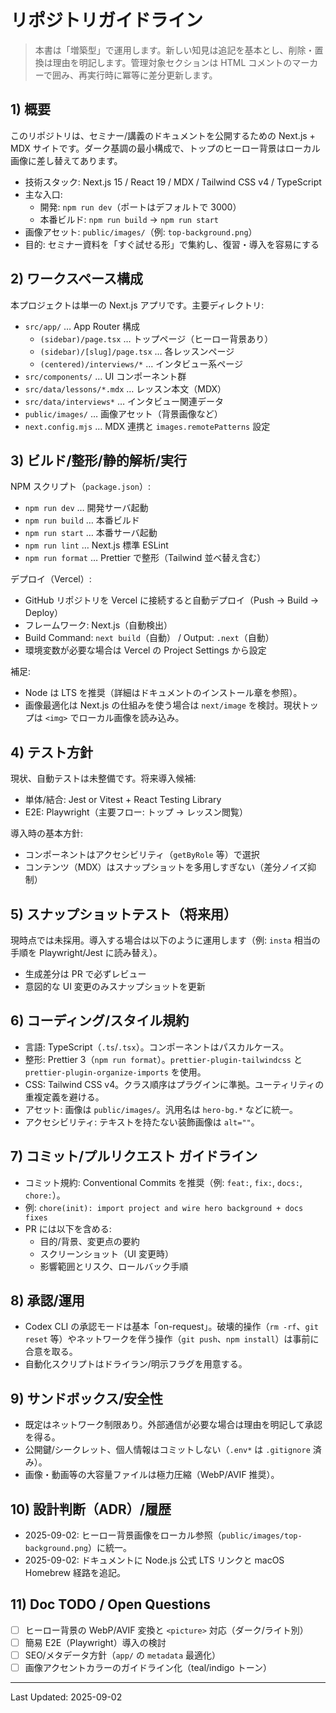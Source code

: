 # リポジトリガイドライン

> 本書は「増築型」で運用します。新しい知見は追記を基本とし、削除・置換は理由を明記します。管理対象セクションは HTML コメントのマーカーで囲み、再実行時に冪等に差分更新します。

## 1) 概要

<!-- codex-managed:start overview -->
このリポジトリは、セミナー/講義のドキュメントを公開するための Next.js + MDX サイトです。ダーク基調の最小構成で、トップのヒーロー背景はローカル画像に差し替えてあります。

- 技術スタック: Next.js 15 / React 19 / MDX / Tailwind CSS v4 / TypeScript
- 主な入口:
  - 開発: `npm run dev`（ポートはデフォルトで 3000）
  - 本番ビルド: `npm run build` → `npm run start`
- 画像アセット: `public/images/`（例: `top-background.png`）
- 目的: セミナー資料を「すぐ試せる形」で集約し、復習・導入を容易にする
<!-- codex-managed:end overview -->

## 2) ワークスペース構成

<!-- codex-managed:start workspace -->
本プロジェクトは単一の Next.js アプリです。主要ディレクトリ:

- `src/app/` … App Router 構成
  - `(sidebar)/page.tsx` … トップページ（ヒーロー背景あり）
  - `(sidebar)/[slug]/page.tsx` … 各レッスンページ
  - `(centered)/interviews/*` … インタビュー系ページ
- `src/components/` … UI コンポーネント群
- `src/data/lessons/*.mdx` … レッスン本文（MDX）
- `src/data/interviews*` … インタビュー関連データ
- `public/images/` … 画像アセット（背景画像など）
- `next.config.mjs` … MDX 連携と `images.remotePatterns` 設定
<!-- codex-managed:end workspace -->

## 3) ビルド/整形/静的解析/実行

<!-- codex-managed:start build -->
NPM スクリプト（`package.json`）:

- `npm run dev` … 開発サーバ起動
- `npm run build` … 本番ビルド
- `npm run start` … 本番サーバ起動
- `npm run lint` … Next.js 標準 ESLint
- `npm run format` … Prettier で整形（Tailwind 並べ替え含む）

デプロイ（Vercel）:

- GitHub リポジトリを Vercel に接続すると自動デプロイ（Push → Build → Deploy）
- フレームワーク: Next.js（自動検出）
- Build Command: `next build`（自動） / Output: `.next`（自動）
- 環境変数が必要な場合は Vercel の Project Settings から設定

補足:
- Node は LTS を推奨（詳細はドキュメントのインストール章を参照）。
- 画像最適化は Next.js の仕組みを使う場合は `next/image` を検討。現状トップは `<img>` でローカル画像を読み込み。
<!-- codex-managed:end build -->

## 4) テスト方針

<!-- codex-managed:start tests -->
現状、自動テストは未整備です。将来導入候補:

- 単体/結合: Jest or Vitest + React Testing Library
- E2E: Playwright（主要フロー: トップ → レッスン閲覧）

導入時の基本方針:
- コンポーネントはアクセシビリティ（`getByRole` 等）で選択
- コンテンツ（MDX）はスナップショットを多用しすぎない（差分ノイズ抑制）
<!-- codex-managed:end tests -->

## 5) スナップショットテスト（将来用）

<!-- codex-managed:start snapshot-tests -->
現時点では未採用。導入する場合は以下のように運用します（例: `insta` 相当の手順を Playwright/Jest に読み替え）。

- 生成差分は PR で必ずレビュー
- 意図的な UI 変更のみスナップショットを更新
<!-- codex-managed:end snapshot-tests -->

## 6) コーディング/スタイル規約

<!-- codex-managed:start conventions -->
- 言語: TypeScript（`.ts`/`.tsx`）。コンポーネントはパスカルケース。
- 整形: Prettier 3（`npm run format`）。`prettier-plugin-tailwindcss` と `prettier-plugin-organize-imports` を使用。
- CSS: Tailwind CSS v4。クラス順序はプラグインに準拠。ユーティリティの重複定義を避ける。
- アセット: 画像は `public/images/`。汎用名は `hero-bg.*` などに統一。
- アクセシビリティ: テキストを持たない装飾画像は `alt=""`。
<!-- codex-managed:end conventions -->

## 7) コミット/プルリクエスト ガイドライン

<!-- codex-managed:start vcs -->
- コミット規約: Conventional Commits を推奨（例: `feat:`, `fix:`, `docs:`, `chore:`）。
- 例: `chore(init): import project and wire hero background + docs fixes`
- PR には以下を含める:
  - 目的/背景、変更点の要約
  - スクリーンショット（UI 変更時）
  - 影響範囲とリスク、ロールバック手順
<!-- codex-managed:end vcs -->

## 8) 承認/運用

<!-- codex-managed:start approvals -->
- Codex CLI の承認モードは基本「on-request」。破壊的操作（`rm -rf`、`git reset` 等）やネットワークを伴う操作（`git push`、`npm install`）は事前に合意を取る。
- 自動化スクリプトはドライラン/明示フラグを用意する。
<!-- codex-managed:end approvals -->

## 9) サンドボックス/安全性

<!-- codex-managed:start sandbox -->
- 既定はネットワーク制限あり。外部通信が必要な場合は理由を明記して承認を得る。
- 公開鍵/シークレット、個人情報はコミットしない（`.env*` は `.gitignore` 済み）。
- 画像・動画等の大容量ファイルは極力圧縮（WebP/AVIF 推奨）。
<!-- codex-managed:end sandbox -->

## 10) 設計判断（ADR）/履歴

<!-- codex-managed:start adr -->
- 2025-09-02: ヒーロー背景画像をローカル参照（`public/images/top-background.png`）に統一。
- 2025-09-02: ドキュメントに Node.js 公式 LTS リンクと macOS Homebrew 経路を追記。
<!-- codex-managed:end adr -->

## 11) Doc TODO / Open Questions

<!-- codex-managed:start todo -->
- [ ] ヒーロー背景の WebP/AVIF 変換と `<picture>` 対応（ダーク/ライト別）
- [ ] 簡易 E2E（Playwright）導入の検討
- [ ] SEO/メタデータ方針（`app/` の `metadata` 最適化）
- [ ] 画像アクセントカラーのガイドライン化（teal/indigo トーン）
<!-- codex-managed:end todo -->

---

Last Updated: 2025-09-02
